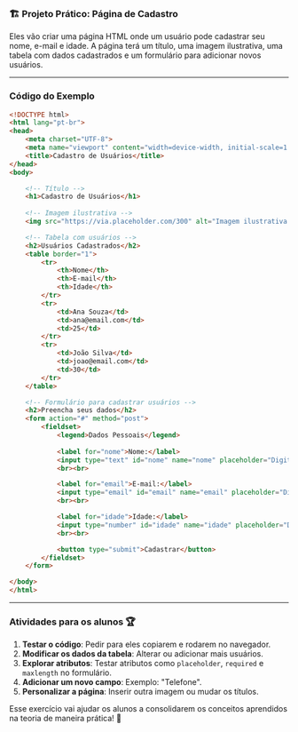 
### 🏗️ **Projeto Prático: Página de Cadastro**
Eles vão criar uma página HTML onde um usuário pode cadastrar seu nome, e-mail e idade. A página terá um título, uma imagem ilustrativa, uma tabela com dados cadastrados e um formulário para adicionar novos usuários.

---

### **Código do Exemplo**
```html
<!DOCTYPE html>
<html lang="pt-br">
<head>
    <meta charset="UTF-8">
    <meta name="viewport" content="width=device-width, initial-scale=1.0">
    <title>Cadastro de Usuários</title>
</head>
<body>

    <!-- Título -->
    <h1>Cadastro de Usuários</h1>
    
    <!-- Imagem ilustrativa -->
    <img src="https://via.placeholder.com/300" alt="Imagem ilustrativa do cadastro">

    <!-- Tabela com usuários -->
    <h2>Usuários Cadastrados</h2>
    <table border="1">
        <tr>
            <th>Nome</th>
            <th>E-mail</th>
            <th>Idade</th>
        </tr>
        <tr>
            <td>Ana Souza</td>
            <td>ana@email.com</td>
            <td>25</td>
        </tr>
        <tr>
            <td>João Silva</td>
            <td>joao@email.com</td>
            <td>30</td>
        </tr>
    </table>

    <!-- Formulário para cadastrar usuários -->
    <h2>Preencha seus dados</h2>
    <form action="#" method="post">
        <fieldset>
            <legend>Dados Pessoais</legend>
            
            <label for="nome">Nome:</label>
            <input type="text" id="nome" name="nome" placeholder="Digite seu nome">
            <br><br>

            <label for="email">E-mail:</label>
            <input type="email" id="email" name="email" placeholder="Digite seu e-mail">
            <br><br>

            <label for="idade">Idade:</label>
            <input type="number" id="idade" name="idade" placeholder="Digite sua idade">
            <br><br>

            <button type="submit">Cadastrar</button>
        </fieldset>
    </form>

</body>
</html>
```

---

### **Atividades para os alunos** 🏆
1. **Testar o código**: Pedir para eles copiarem e rodarem no navegador.
2. **Modificar os dados da tabela**: Alterar ou adicionar mais usuários.
3. **Explorar atributos**: Testar atributos como `placeholder`, `required` e `maxlength` no formulário.
4. **Adicionar um novo campo**: Exemplo: "Telefone".
5. **Personalizar a página**: Inserir outra imagem ou mudar os títulos.

Esse exercício vai ajudar os alunos a consolidarem os conceitos aprendidos na teoria de maneira prática! 🚀